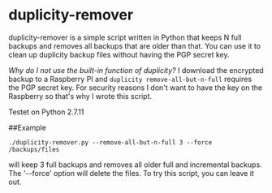 # duplicity-remover

duplicity-remover is a simple script written in Python that keeps N full backups and removes all backups that are older than that. You can use it to clean up duplicity backup files without having the PGP secret key.

*Why do I not use the built-in function of duplicity?* I download the encrypted backup to a Raspberry PI and `duplicity remove-all-but-n-full` requires the PGP secret key. For security reasons I don't want to have the key on the Raspberry so that's why I wrote this script.

Testet on Python 2.7.11 

##Example

```
./duplicity-remover.py --remove-all-but-n-full 3 --force /backups/files
```
will keep 3 full backups and removes all older full and incremental backups. 
The '--force' option will delete the files. To try this script, you can leave it out. 


